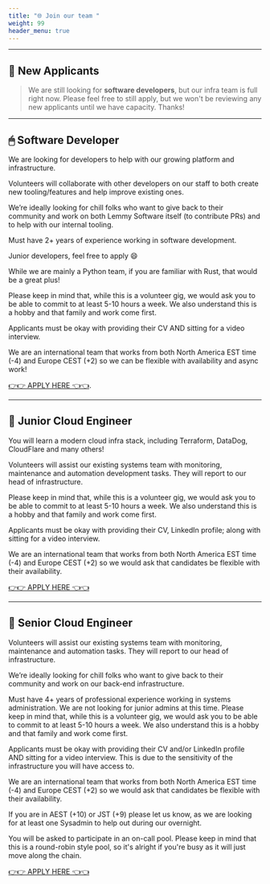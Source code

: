 ```yaml
---
title: "🌐 Join our team "
weight: 99
header_menu: true
---
```


---

## 📂 New Applicants

> We are still looking for **software developers**, but our infra team is full right now. Please feel free to still apply, but we won't be reviewing any new applicants until we have capacity. Thanks!

---

## 🖱 Software Developer

We are looking for developers to help with our growing platform and infrastructure.

Volunteers will collaborate with other developers on our staff to both create new tooling/features and help improve existing ones.

We’re ideally looking for chill folks who want to give back to their community and work on both Lemmy Software itself (to contribute PRs) and to help with our internal tooling.

Must have 2+ years of experience working in software development.

Junior developers, feel free to apply 😄

While we are mainly a Python team, if you are familiar with Rust, that would be a great plus!

Please keep in mind that, while this is a volunteer gig, we would ask you to be able to commit to at least 5-10 hours a week. We also understand this is a hobby and that family and work come first.

Applicants must be okay with providing their CV AND sitting for a video interview.

We are an international team that works from both North America EST time (-4) and Europe CEST (+2) so we can be flexible with availability and async work!

[👉👉 APPLY HERE 👈👈](https://forms.gle/ds6Sgqq9UTvR5bGKA).

---

## 💾 Junior Cloud Engineer

You will learn a modern cloud infra stack, including Terraform, DataDog, CloudFlare and many others!

Volunteers will assist our existing systems team with monitoring, maintenance and automation development tasks. They will report to our head of infrastructure.

Please keep in mind that, while this is a volunteer gig, we would ask you to be able to commit to at least 5-10 hours a week. We also understand this is a hobby and that family and work come first.

Applicants must be okay with providing their CV, LinkedIn profile; along with sitting for a video interview.

We are an international team that works from both North America EST time (-4) and Europe CEST (+2) so we would ask that candidates be flexible with their availability.

[👉👉 APPLY HERE 👈👈](https://forms.gle/STxKfoHDBN7zn8Xb6)

---

## 💽 Senior Cloud Engineer

Volunteers will assist our existing systems team with monitoring, maintenance and automation tasks. They will report to our head of infrastructure.

We’re ideally looking for chill folks who want to give back to their community and work on our back-end infrastructure.

Must have 4+ years of professional experience working in systems administration. We are not looking for junior admins at this time. Please keep in mind that, while this is a volunteer gig, we would ask you to be able to commit to at least 5-10 hours a week. We also understand this is a hobby and that family and work come first.

Applicants must be okay with providing their CV and/or LinkedIn profile AND sitting for a video interview. This is due to the sensitivity of the infrastructure you will have access to.

We are an international team that works from both North America EST time (-4) and Europe CEST (+2) so we would ask that candidates be flexible with their availability.

If you are in AEST (+10) or JST (+9) please let us know, as we are looking for at least one Sysadmin to help out during our overnight.

You will be asked to participate in an on-call pool. Please keep in mind that this is a round-robin style pool, so it's alright if you're busy as it will just move along the chain.

[👉👉 APPLY HERE 👈👈](https://forms.gle/GvvDDAYXj2TpGugTA)
